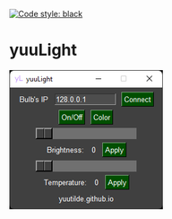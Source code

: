 [![Code style: black](https://img.shields.io/badge/code%20style-black-000000.svg)](https://github.com/psf/black)
# yuuLight
<img src="./img/Preview.png">
